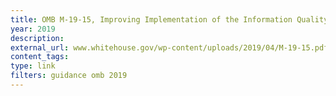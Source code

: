 ```yaml
---
title: OMB M-19-15, Improving Implementation of the Information Quality Act
year: 2019
description: 
external_url: www.whitehouse.gov/wp-content/uploads/2019/04/M-19-15.pdf
content_tags: 
type: link
filters: guidance omb 2019
---
```

